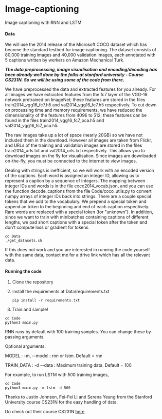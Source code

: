 # Image-captioning
Image captioning with RNN and LSTM

#### Data
We will use the 2014 release of the Microsoft COCO dataset which has become the standard testbed for image captioning. The dataset consists of 80,000 training images and 40,000 validation images, each annotated with 5 captions written by workers on Amazon Mechanical Turk.

***The data preprocessing, image visualisation and encoding/decoding has been already well done by the folks at stanford university - Course CS231N. So we will be using some of the code from there.***


We have preprocessed the data and extracted features for you already. For all images we have extracted features from the fc7 layer of the VGG-16 network pretrained on ImageNet; these features are stored in the files train2014_vgg16_fc7.h5 and val2014_vgg16_fc7.h5 respectively. To cut down on processing time and memory requirements, we have reduced the dimensionality of the features from 4096 to 512; these features can be found in the files train2014_vgg16_fc7_pca.h5 and val2014_vgg16_fc7_pca.h5.

The raw images take up a lot of space (nearly 20GB) so we have not included them in the download. However all images are taken from Flickr, and URLs of the training and validation images are stored in the files train2014_urls.txt and val2014_urls.txt respectively. This allows you to download images on the fly for visualisation. Since images are downloaded on-the-fly, you must be connected to the internet to view images.

Dealing with strings is inefficient, so we will work with an encoded version of the captions. Each word is assigned an integer ID, allowing us to represent a caption by a sequence of integers. The mapping between integer IDs and words is in the file coco2014_vocab.json, and you can use the function decode_captions from the file Code/coco_utils.py to convert numpy arrays of integer IDs back into strings.
There are a couple special tokens that we add to the vocabulary. We prepend a special <START> token and append an <END> token to the beginning and end of each caption respectively. Rare words are replaced with a special <UNK> token (for "unknown"). In addition, since we want to train with minibatches containing captions of different lengths, we pad short captions with a special <NULL> token after the <END> token and don't compute loss or gradient for <NULL> tokens.

```
cd Data
./get_datasets.sh
```

If this does not work and you are interested in running the code yourself with the same data, contact me for a drive link which has all the relevant data.



#### Running the code

1. Clone the repository

2. Install the requirements at Data/requirements.txt

    ```
    pip install -r requirements.txt
    ```

3. Train and sample!

```
cd Code
python3 main.py
```


RNN runs by default with 100 training samples. You can change these by passing arguments.

Optional arguments:

  MODEL : -m, --model : rnn or lstm. Default = rnn

  TRAIN_DATA : -d --data : Maximum training data. Default = 100

For example, to run LSTM with 500 training images,

```
cd Code
python3 main.py -m lstm -d 500
```


Thanks to Justin Johnson, Fei-Fei Li and Serena Yeung from the Stanford University course CS231N for the easy handling of data.

Do check out their course CS231N [here](http://cs231n.stanford.edu/2019/)
